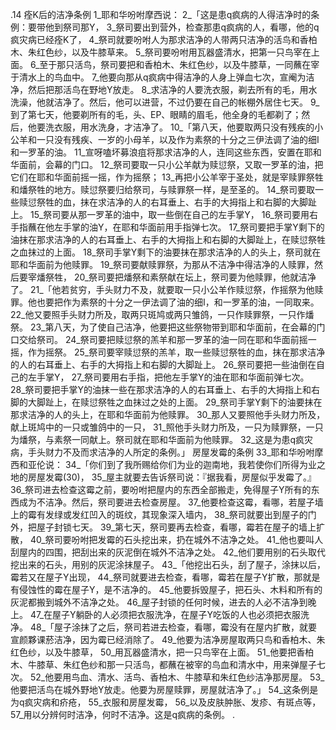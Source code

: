 .14 
痊K后的洁净条例 
1_耶和华吩咐摩西说： 2_「这是患q疯病的人得洁净时的条例：要带他到祭司那Y， 3_祭司要出到营外，检查那患q疯病的人，看哪，他的q疯灾病已经痊K了， 4_祭司就要吩咐人为那求洁净的人带两只洁净的活鸟和香柏木、朱红色纱，以及牛膝草来。 5_祭司要吩咐用瓦器盛清水，把第一只鸟宰在上面。 6_至于那只活鸟，祭司要把和香柏木、朱红色纱，以及牛膝草，一同蘸在宰于清水上的鸟血中。 7_他要向那从q疯病中得洁净的人身上弹血七次，宣阉为洁净，然后把那活鸟在野地Y放走。 8_求洁净的人要洗衣服，剃去所有的毛，用水洗澡，他就洁净了。然后，他可以进营，不过仍要在自己的帐棚外居住七天。 9_到了第七天，他要剃所有的毛，头、EP、眼睛的眉毛，他全身的毛都剃了；然后，他要洗衣服，用水洗身，才洁净了。 
10_「第八天，他要取两只没有残疾的小公羊和一只没有残疾、一岁的小母羊，以及作为素祭的十分之三伊法调了油的细I和一罗革的油。 11_宣呀嗑坏募浪疽将那求洁净的人，连同这些东西，安置在耶和华面前，会幕的门口。 12_祭司要取一只小公羊献为赎愆祭，又取一罗革的油，把它们在耶和华面前摇一摇，作为摇祭； 13_再把小公羊宰于圣处，就是宰赎罪祭牲和燔祭牲的地方。赎愆祭要归给祭司，与赎罪祭一样，是至圣的。 14_祭司要取一些赎愆祭牲的血，抹在求洁净的人的右耳垂上、右手的大拇指上和右脚的大脚趾上。 15_祭司要从那一罗革的油中，取一些倒在自己的左手掌Y， 16_祭司要用右手指蘸在他左手掌的油Y，在耶和华面前用手指弹七次。 17_祭司要把手掌Y剩下的油抹在那求洁净的人的右耳垂上、右手的大拇指上和右脚的大脚趾上，在赎愆祭牲之血抹过的上面。 18_祭司手掌Y剩下的油要抹在那求洁净的人的头上，祭司就在耶和华面前为他赎罪。 19_祭司要献赎罪祭，为那从不洁净中得洁净的人赎罪，然后要宰燔祭牲， 20_祭司要把燔祭和素祭献在坛上，祭司要为他赎罪，他就洁净了。 
21_「他若贫穷，手头财力不及，就要取一只小公羊作赎愆祭，作摇祭为他赎罪。他也要把作为素祭的十分之一伊法调了油的细I，和一罗革的油，一同取来。 22_他又要照手头财力所及，取两只斑鸠或两只雏鸽，一只作赎罪祭，一只作燔祭。 23_第八天，为了使自己洁净，他要把这些祭物带到耶和华面前，在会幕的门口交给祭司。 24_祭司要把赎愆祭的羔羊和那一罗革的油一同在耶和华面前摇一摇，作为摇祭。 25_祭司要宰赎愆祭的羔羊，取一些赎愆祭牲的血，抹在那求洁净的人的右耳垂上、右手的大拇指上和右脚的大脚趾上。 26_祭司要把一些油倒在自己的左手掌Y， 27_祭司要用右手指，把他左手掌Y的油在耶和华面前弹七次。 28_祭司要把手掌Y的油抹一些在那求洁净的人的右耳垂上、右手的大拇指上和右脚的大脚趾上，在赎愆祭牲之血抹过之处的上面。 29_祭司手掌Y剩下的油要抹在那求洁净的人的头上，在耶和华面前为他赎罪。 30_那人又要照他手头财力所及，献上斑鸠中的一只或雏鸽中的一只， 31_照他手头财力所及，一只为赎罪祭，一只为燔祭，与素祭一同献上。祭司就在耶和华面前为他赎罪。 32_这是为患q疯灾病，手头财力不及而求洁净的人所定的条例。」 
房屋发霉的条例 
33_耶和华吩咐摩西和亚伦说： 34_「你们到了我所赐给你们为业的迦南地，我若使你们所得为业之地的房屋发霉(30)， 35_屋主就要去告诉祭司说：『据我看，房屋似乎发霉了。』 36_祭司进去检查这霉之前，要吩咐把屋内的东西全部搬走，免得屋子Y所有的东西成为不洁净。然后，祭司要进去检查房屋。 37_他要检查这霉，看哪，若屋子墙上的霉有发绿或发红凹入的斑纹，其现象深入墙内， 38_祭司就要出到屋子的门外，把屋子封锁七天。 39_第七天，祭司要再去检查，看哪，霉若在屋子的墙上扩散， 40_祭司要吩咐把发霉的石头挖出来，扔在城外不洁净之处。 41_他也要叫人刮屋内的四围，把刮出来的灰泥倒在城外不洁净之处。 42_他们要用别的石头取代挖出来的石头，用别的灰泥涂抹屋子。 
43_「他挖出石头，刮了屋子，涂抹以后，霉若又在屋子Y出现， 44_祭司就要进去检查，看哪，霉若在屋子Y扩散，那就是有侵蚀性的霉在屋子Y，是不洁净的。 45_他要拆毁屋子，把石头、木料和所有的灰泥都搬到城外不洁净之处。 46_屋子封锁的任何时候，进去的人必不洁净到晚上。 47_在屋子Y躺卧的人必须把衣服洗净，在屋子Y吃饭的人也必须把衣服洗净。 
48_「屋子涂抹了之后，祭司若进去检查，看哪，霉没有在屋内扩散，就要宣颜夥课菸洁净，因为霉已经消除了。 49_他要为洁净房屋取两只鸟和香柏木、朱红色纱，以及牛膝草， 50_用瓦器盛清水，把一只鸟宰在上面。 51_他要把香柏木、牛膝草、朱红色纱和那一只活鸟，都蘸在被宰的鸟血和清水中，用来弹屋子七次。 52_他要用鸟血、清水、活鸟、香柏木、牛膝草和朱红色纱洁净那房屋。 53_他要把活鸟在城外野地Y放走。他要为房屋赎罪，房屋就洁净了。」 
54_这条例是为q疯灾病和疥疮， 55_衣服和房屋发霉， 56_以及皮肤肿胀、发疹、有斑点等， 57_用以分辨何时洁净，何时不洁净。这是q疯病的条例。 
 .